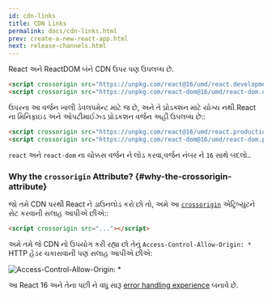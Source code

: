 ```yaml
---
id: cdn-links
title: CDN Links
permalink: docs/cdn-links.html
prev: create-a-new-react-app.html
next: release-channels.html
---
```


React અને ReactDOM બંને CDN ઉપર પણ ઉપલબ્ધ છે.

```html
<script crossorigin src="https://unpkg.com/react@16/umd/react.development.js"></script>
<script crossorigin src="https://unpkg.com/react-dom@16/umd/react-dom.development.js"></script>
```

ઉપરના આ વર્જન ખાલી ડેવલપમેન્ટ માટે જ છે, અને તે પ્રોડક્શન માટે યોગ્ય નથી.React ના મિનિફાઇડ અને ઓપટીમાઈઝ્ડ પ્રોડકશન વર્જન અહી ઉપલબ્ધ છે::

```html
<script crossorigin src="https://unpkg.com/react@16/umd/react.production.min.js"></script>
<script crossorigin src="https://unpkg.com/react-dom@16/umd/react-dom.production.min.js"></script>
```

`react` અને `react-dom` ના ચોક્કસ વર્જન ને લોડ કરવા,વર્જન નંબર ને `16` સાથે બદલો..


### Why the `crossorigin` Attribute? {#why-the-crossorigin-attribute}


જો તમે CDN પરથી React ને ડાઉનલોડ કરો છો તો, અમે આ [`crossorigin`](https://developer.mozilla.org/en-US/docs/Web/HTML/CORS_settings_attributes) એટ્રિબ્યુટને સેટ કરવાની સલાહ આપીએ છીએ::


```html
<script crossorigin src="..."></script>
```

અમે તમે જે CDN નો ઉપયોગ કરી રહ્યા છો તેનું `Access-Control-Allow-Origin: *` HTTP હેડર ચકાસવાની પણ સલાહ આપીએ છીએ:


![Access-Control-Allow-Origin: *](../images/docs/cdn-cors-header.png)


આ React 16 અને તેના પછી ને વધુ સારૂ [error handling experience](/blog/2017/07/26/error-handling-in-react-16.html) બનાવે છે.